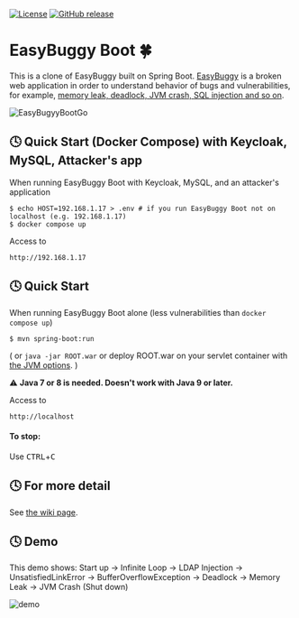 [![License](https://img.shields.io/badge/License-Apache%202.0-blue.svg)](https://opensource.org/licenses/Apache-2.0)
[![GitHub release](https://img.shields.io/github/release/k-tamura/easybuggy4sb.svg)](https://github.com/k-tamura/easybuggy4sb/releases/latest)

# EasyBuggy Boot :four_leaf_clover:

This is a clone of EasyBuggy built on Spring Boot. [EasyBuggy](https://github.com/k-tamura/easybuggy) is a broken web application in order to understand behavior of bugs and vulnerabilities, for example, [memory leak, deadlock, JVM crash, SQL injection and so on](https://github.com/k-tamura/easybuggy4sb/wiki).

![EasyBugyyBootGo](https://github.com/user-attachments/assets/70ce9fa2-7bc0-45a8-b554-4d75d0ab69b0)

:clock4: Quick Start (Docker Compose) with Keycloak, MySQL, Attacker's app
-
When running EasyBuggy Boot with Keycloak, MySQL, and an attacker's application

    $ echo HOST=192.168.1.17 > .env # if you run EasyBuggy Boot not on localhost (e.g. 192.168.1.17)
    $ docker compose up

Access to

    http://192.168.1.17

:clock4: Quick Start
-
When running EasyBuggy Boot alone (less vulnerabilities than `docker compose up`)

    $ mvn spring-boot:run

( or ``` java -jar ROOT.war ``` or deploy ROOT.war on your servlet container with [the JVM options](https://github.com/k-tamura/easybuggy4sb/blob/master/pom.xml#L148). )

:warning: **Java 7 or 8 is needed. Doesn't work with Java 9 or later.**

Access to

    http://localhost

#### To stop:

  Use <kbd>CTRL</kbd>+<kbd>C</kbd>

    
:clock4: For more detail
-
   
See [the wiki page](https://github.com/k-tamura/easybuggy4sb/wiki).

:clock4: Demo
-

This demo shows: Start up -> Infinite Loop -> LDAP Injection -> UnsatisfiedLinkError -> BufferOverflowException -> Deadlock -> Memory Leak -> JVM Crash (Shut down)

![demo](https://github.com/k-tamura/test/blob/master/demo_ebsb.gif)
